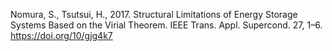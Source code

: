 Nomura, S., Tsutsui, H., 2017. Structural Limitations of Energy Storage Systems Based on the Virial Theorem. IEEE Trans. Appl. Supercond. 27, 1–6. https://doi.org/10/gjg4k7
